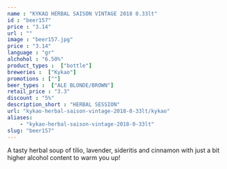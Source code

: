 ```yaml
---
name : "ΚΥΚΑΩ HERBAL SAISON VINTAGE 2018 0.33lt"
id : "beer157"
price : "3.14"
url : ""
image : "beer157.jpg"
price : "3.14"
language : "gr"
alchohol : "6.50%"
product_types :  ["bottle"]
breweries :  ["Kykao"]
promotions : [""]
beer_types :  ["ALE BLONDE/BROWN"]
retail_price : "3.3"
discount : "5%"
description_short : "HERBAL SESSION"
url: "kykao-herbal-saison-vintage-2018-0-33lt/kykao"
aliases: 
    - "kykao-herbal-saison-vintage-2018-0-33lt"
slug: "beer157"
---
```


A tasty herbal soup of tilio, lavender, sideritis and cinnamon with just a bit higher alcohol content to warm you up!
